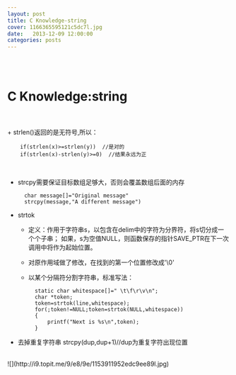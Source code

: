 ```yaml
---
layout: post
title: C Knowledge-string
cover: 1166365595121c5dc7l.jpg
date:   2013-12-09 12:00:00
categories: posts
---
```

<br/>
<br/>


C Knowledge:string
===
<br/>
<br/>
+ strlen()返回的是无符号,所以：

		if(strlen(x)>=strlen(y))  //是对的
		if(strlen(x)-strlen(y)>=0)  //结果永远为正

<br/>

+ strcpy需要保证目标数组足够大，否则会覆盖数组后面的内存
	
		char message[]="Original message"
		strcpy(message,"A different message")


+ strtok

	+ 定义：作用于字符串s，以包含在delim中的字符为分界符，将s切分成一个个子串；
   如果，s为空值NULL，则函数保存的指针SAVE_PTR在下一次调用中将作为起始位置。
	+ 对原作用域做了修改，在找到的第一个位置修改成'\0'
	+ 以某个分隔符分割字符串，标准写法：
	
			static char whitespace[]=" \t\f\r\v\n";
			char *token;
			token=strtok(line,whitespace);
			for(;token!=NULL;token=strtok(NULL,whitespace))
			{
				printf("Next is %s\n",token);
			}
	
 

+ 去掉重复字符串
	strcpy(dup,dup+1)//dup为重复字符出现位置


<br/>
![](http://i9.topit.me/9/e8/9e/1153911952edc9ee89l.jpg)